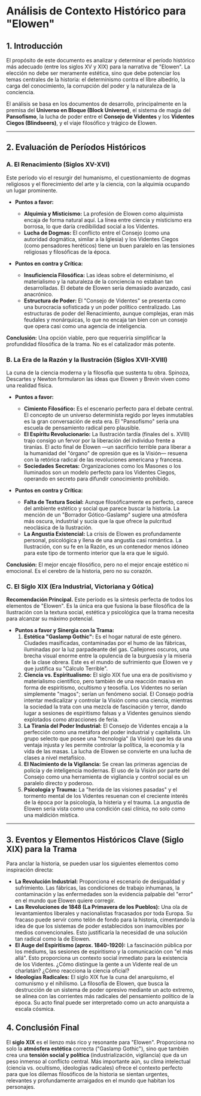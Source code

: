# Análisis de Contexto Histórico para "Elowen"

## 1. Introducción

El propósito de este documento es analizar y determinar el período histórico más adecuado (entre los siglos XV y XIX) para la narrativa de "Elowen". La elección no debe ser meramente estética, sino que debe potenciar los temas centrales de la historia: el determinismo contra el libre albedrío, la carga del conocimiento, la corrupción del poder y la naturaleza de la conciencia.

El análisis se basa en los documentos de desarrollo, principalmente en la premisa del **Universo en Bloque (Block Universe)**, el sistema de magia del **Pansofismo**, la lucha de poder entre el **Consejo de Videntes** y los **Videntes Ciegos (Blindseers)**, y el viaje filosófico y trágico de Elowen.

---

## 2. Evaluación de Períodos Históricos

### A. El Renacimiento (Siglos XV-XVI)

Este período vio el resurgir del humanismo, el cuestionamiento de dogmas religiosos y el florecimiento del arte y la ciencia, con la alquimia ocupando un lugar prominente.

*   **Puntos a favor:**
    *   **Alquimia y Misticismo:** La profesión de Elowen como alquimista encaja de forma natural aquí. La línea entre ciencia y misticismo era borrosa, lo que daría credibilidad social a los Videntes.
    *   **Lucha de Dogmas:** El conflicto entre el Consejo (como una autoridad dogmática, similar a la Iglesia) y los Videntes Ciegos (como pensadores heréticos) tiene un buen paralelo en las tensiones religiosas y filosóficas de la época.

*   **Puntos en contra y Crítica:**
    *   **Insuficiencia Filosófica:** Las ideas sobre el determinismo, el materialismo y la naturaleza de la conciencia no estaban tan desarrolladas. El debate de Elowen sería demasiado avanzado, casi anacrónico.
    *   **Estructura de Poder:** El "Consejo de Videntes" se presenta como una burocracia sofisticada y un poder político centralizado. Las estructuras de poder del Renacimiento, aunque complejas, eran más feudales y monárquicas, lo que no encaja tan bien con un consejo que opera casi como una agencia de inteligencia.

**Conclusión:** Una opción viable, pero que requeriría simplificar la profundidad filosófica de la trama. No es el catalizador más potente.

### B. La Era de la Razón y la Ilustración (Siglos XVII-XVIII)

La cuna de la ciencia moderna y la filosofía que sustenta tu obra. Spinoza, Descartes y Newton formularon las ideas que Elowen y Brevin viven como una realidad física.

*   **Puntos a favor:**
    *   **Cimiento Filosófico:** Es el escenario perfecto para el debate central. El concepto de un universo determinista regido por leyes inmutables es la gran conversación de esta era. El "Pansofismo" sería una escuela de pensamiento radical pero plausible.
    *   **El Espíritu Revolucionario:** La Ilustración tardía (finales del s. XVIII) trajo consigo un fervor por la liberación del individuo frente a tiranías. El acto final de Elowen —un sacrificio terrible para liberar a la humanidad del "órgano" de opresión que es la Visión— resuena con la retórica radical de las revoluciones americana y francesa.
    *   **Sociedades Secretas:** Organizaciones como los Masones o los Iluminados son un modelo perfecto para los Videntes Ciegos, operando en secreto para difundir conocimiento prohibido.

*   **Puntos en contra y Crítica:**
    *   **Falta de Textura Social:** Aunque filosóficamente es perfecto, carece del ambiente estético y social que parece buscar la historia. La mención de un "Borrador Gótico-Gaslamp" sugiere una atmósfera más oscura, industrial y sucia que la que ofrece la pulcritud neoclásica de la Ilustración.
    *   **La Angustia Existencial:** La crisis de Elowen es profundamente personal, psicológica y llena de una angustia casi romántica. La Ilustración, con su fe en la Razón, es un contenedor menos idóneo para este tipo de tormento interior que la era que le siguió.

**Conclusión:** El mejor encaje filosófico, pero no el mejor encaje estético ni emocional. Es el cerebro de la historia, pero no su corazón.

### C. El Siglo XIX (Era Industrial, Victoriana y Gótica)

**Recomendación Principal.** Este período es la síntesis perfecta de todos los elementos de "Elowen". Es la única era que fusiona la base filosófica de la Ilustración con la textura social, estética y psicológica que la trama necesita para alcanzar su máximo potencial.

*   **Puntos a favor y Sinergia con la Trama:**
    1.  **Estética "Gaslamp Gothic":** Es el hogar natural de este género. Ciudades masificadas, contaminadas por el humo de las fábricas, iluminadas por la luz parpadeante del gas. Callejones oscuros, una brecha visual enorme entre la opulencia de la burguesía y la miseria de la clase obrera. Este es el mundo de sufrimiento que Elowen ve y que justifica su "Cálculo Terrible".
    2.  **Ciencia vs. Espiritualismo:** El siglo XIX fue una era de positivismo y materialismo científico, pero también de una reacción masiva en forma de espiritismo, ocultismo y teosofía. Los Videntes no serían simplemente "magos"; serían un fenómeno social. El Consejo podría intentar medicalizar y controlar la Visión como una ciencia, mientras la sociedad la trata con una mezcla de fascinación y terror, dando lugar a sesiones de espiritismo falsas y a Videntes genuinos siendo explotados como atracciones de feria.
    3.  **La Tiranía del Poder Industrial:** El Consejo de Videntes encaja a la perfección como una metáfora del poder industrial y capitalista. Un grupo selecto que posee una "tecnología" (la Visión) que les da una ventaja injusta y les permite controlar la política, la economía y la vida de las masas. La lucha de Elowen se convierte en una lucha de clases a nivel metafísico.
    4.  **El Nacimiento de la Vigilancia:** Se crean las primeras agencias de policía y de inteligencia modernas. El uso de la Visión por parte del Consejo como una herramienta de vigilancia y control social es un paralelo directo y poderoso.
    5.  **Psicología y Trauma:** La "herida de las visiones pasadas" y el tormento mental de los Videntes resuenan con el creciente interés de la época por la psicología, la histeria y el trauma. La angustia de Elowen sería vista como una condición casi clínica, no solo como una maldición mística.

---

## 3. Eventos y Elementos Históricos Clave (Siglo XIX) para la Trama

Para anclar la historia, se pueden usar los siguientes elementos como inspiración directa:

*   **La Revolución Industrial:** Proporciona el escenario de desigualdad y sufrimiento. Las fábricas, las condiciones de trabajo inhumanas, la contaminación y las enfermedades son la evidencia palpable del "error" en el mundo que Elowen quiere corregir.
*   **Las Revoluciones de 1848 (La Primavera de los Pueblos):** Una ola de levantamientos liberales y nacionalistas fracasados por toda Europa. Su fracaso puede servir como telón de fondo para la historia, cimentando la idea de que los sistemas de poder establecidos son inamovibles por medios convencionales. Esto justificaría la necesidad de una solución tan radical como la de Elowen.
*   **El Auge del Espiritismo (aprox. 1840-1920):** La fascinación pública por los médiums, las sesiones de espiritismo y la comunicación con "el más allá". Esto proporciona un contexto social inmediato para la existencia de los Videntes. ¿Cómo distingue la gente a un Vidente real de un charlatán? ¿Cómo reacciona la ciencia oficial?
*   **Ideologías Radicales:** El siglo XIX fue la cuna del anarquismo, el comunismo y el nihilismo. La filosofía de Elowen, que busca la destrucción de un sistema de poder opresivo mediante un acto extremo, se alinea con las corrientes más radicales del pensamiento político de la época. Su acto final puede ser interpretado como un acto anarquista a escala cósmica.

## 4. Conclusión Final

El **siglo XIX** es el lienzo más rico y resonante para "Elowen". Proporciona no solo la **atmósfera estética** correcta ("Gaslamp Gothic"), sino que también crea una **tensión social y política** (industrialización, vigilancia) que da un peso inmenso al conflicto central. Más importante aún, su clima intelectual (ciencia vs. ocultismo, ideologías radicales) ofrece el contexto perfecto para que los dilemas filosóficos de la historia se sientan urgentes, relevantes y profundamente arraigados en el mundo que habitan los personajes. 
